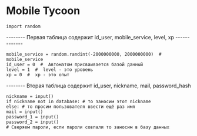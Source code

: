 # Mobile Tycoon

    import random
-------- Первая таблица содержит id_user, mobile_service, level, xp -------------

    mobile_service = random.randint(-2000000000, 2000000000)  # mobile_service
    id_user = 0  #  Автоматом присваивается базой данный
    level = 1  #  level - это уровень
    xp = 0  #  xp - это опыт

-------- Вторая таблица содержит id_user, nickname, mail, password_hash

    nickname = input()
    if nickname not in database: # то заносим этот nickname
    else: # то просим пользователя ввести ещё раз имя
    mail = input()
    password_1 = input()
    password_2 = input()
    # Сверяем пароли, если пароли совпали то заносим в базу данных
